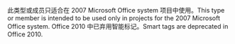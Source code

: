 <span data-ttu-id="f23ef-101">此类型或成员只适合在 2007 Microsoft Office system 项目中使用。</span><span class="sxs-lookup"><span data-stu-id="f23ef-101">This type or member is intended to be used only in projects for the 2007 Microsoft Office system.</span></span> <span data-ttu-id="f23ef-102">Office 2010 中已弃用智能标记。</span><span class="sxs-lookup"><span data-stu-id="f23ef-102">Smart tags are deprecated in Office 2010.</span></span>